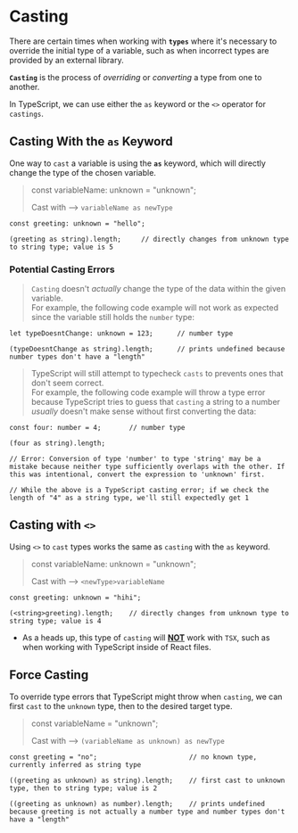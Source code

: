 # Casting

There are certain times when working with **`types`** where it's necessary to override the initial type of a variable, such as when incorrect types are provided by an external library.

**`Casting`** is the process of *overriding* or *converting* a type from one to another.

In TypeScript, we can use either the `as` keyword or the `<>` operator for `castings`.

## Casting With the `as` Keyword

One way to `cast` a variable is using the **`as`** keyword, which will directly change the type of the chosen variable.

> const variableName: unknown = "unknown";
> 
> Cast with --> `variableName as newType`

```
const greeting: unknown = "hello";

(greeting as string).length;     // directly changes from unknown type to string type; value is 5
```

### Potential Casting Errors

> `Casting` doesn't *actually* change the type of the data within the given variable.  
> For example, the following code example will not work as expected since the variable still holds the `number` type:

```
let typeDoesntChange: unknown = 123;      // number type

(typeDoesntChange as string).length;      // prints undefined because number types don't have a "length"
```

> TypeScript will still attempt to typecheck `casts` to prevents ones that don't seem correct.  
> For example, the following code example will throw a type error because TypeScript tries to guess that `casting` a string to a number *usually* doesn't make sense without first converting the data:

```
const four: number = 4;       // number type

(four as string).length;

// Error: Conversion of type 'number' to type 'string' may be a mistake because neither type sufficiently overlaps with the other. If this was intentional, convert the expression to 'unknown' first.

// While the above is a TypeScript casting error; if we check the length of "4" as a string type, we'll still expectedly get 1
```

## Casting with `<>`

Using `<>` to `cast` types works the same as `casting` with the `as` keyword.

> const variableName: unknown = "unknown";
> 
> Cast with --> `<newType>variableName`

```
const greeting: unknown = "hihi";

(<string>greeting).length;    // directly changes from unknown type to string type; value is 4
```

- As a heads up, this type of `casting` will <u>**NOT**</u> work with `TSX`, such as when working with TypeScript inside of React files.

## Force Casting

To override type errors that TypeScript might throw when `casting`, we can first `cast` to the `unknown` type, then to the desired target type.

> const variableName = "unknown";
> 
> Cast with --> `(variableName as unknown) as newType`

```
const greeting = "no";                       // no known type, currently inferred as string type

((greeting as unknown) as string).length;    // first cast to unknown type, then to string type; value is 2

((greeting as unknown) as number).length;    // prints undefined because greeting is not actually a number type and number types don't have a "length"
```